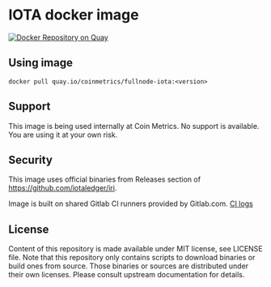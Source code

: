 # IOTA docker image

[![Docker Repository on Quay](https://quay.io/repository/coinmetrics/fullnode-iota/status "Docker Repository on Quay")](https://quay.io/repository/coinmetrics/fullnode-iota)

## Using image

```
docker pull quay.io/coinmetrics/fullnode-iota:<version>
```

## Support

This image is being used internally at Coin Metrics. No support is available. You are using it at your own risk.

## Security

This image uses official binaries from Releases section of https://github.com/iotaledger/iri.

Image is built on shared Gitlab CI runners provided by Gitlab.com. [CI logs](https://gitlab.com/coinmetrics/fullnodes/iota/pipelines)

## License

Content of this repository is made available under MIT license, see LICENSE file.
Note that this repository only contains scripts to download binaries or build ones from source.
Those binaries or sources are distributed under their own licenses.
Please consult upstream documentation for details.
